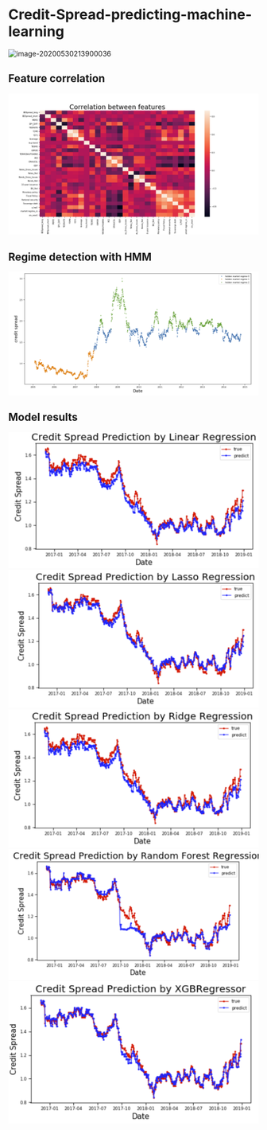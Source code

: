# Credit-Spread-predicting-machine-learning

![image-20200530213900036](C:\Users\wenca\AppData\Roaming\Typora\typora-user-images\image-20200530213900036.png)

## Feature correlation
![](results/corr.png)

## Regime detection with HMM
![](results/regime1.png)

## Model results
![](results/r1.png)
![](results/r2.png)
![](results/r3.png)
![](results/r4.png)
![](results/r5.png)
